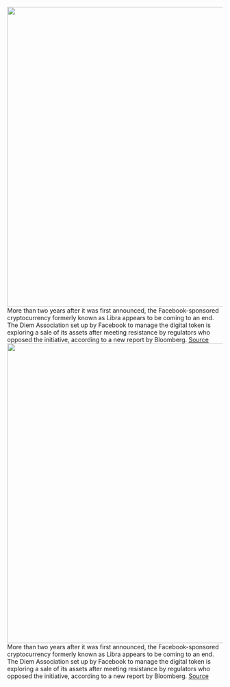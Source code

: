 <img src='https://cdn.vox-cdn.com/thumbor/oTcIqU_xi83rcd74DOu0spZ2Wqw=/0x0:2040x1360/1200x800/filters:focal(857x517:1183x843)/cdn.vox-cdn.com/uploads/chorus_image/image/70432796/VRG_ILLO_3512_001.0.jpg' width='700px' /><br/>
More than two years after it was first announced, the Facebook-sponsored cryptocurrency formerly known as Libra appears to be coming to an end. The Diem Association set up by Facebook to manage the digital token is exploring a sale of its assets after meeting resistance by regulators who opposed the initiative, according to a new report by Bloomberg.
<a href='https://www.theverge.com/2022/1/25/22901830/facebook-meta-libra-diem-crypto-project-explores-sale'> Source <a/><img src='https://cdn.vox-cdn.com/thumbor/oTcIqU_xi83rcd74DOu0spZ2Wqw=/0x0:2040x1360/1200x800/filters:focal(857x517:1183x843)/cdn.vox-cdn.com/uploads/chorus_image/image/70432796/VRG_ILLO_3512_001.0.jpg' width='700px' /><br/>
More than two years after it was first announced, the Facebook-sponsored cryptocurrency formerly known as Libra appears to be coming to an end. The Diem Association set up by Facebook to manage the digital token is exploring a sale of its assets after meeting resistance by regulators who opposed the initiative, according to a new report by Bloomberg.
<a href='https://www.theverge.com/2022/1/25/22901830/facebook-meta-libra-diem-crypto-project-explores-sale'> Source <a/>